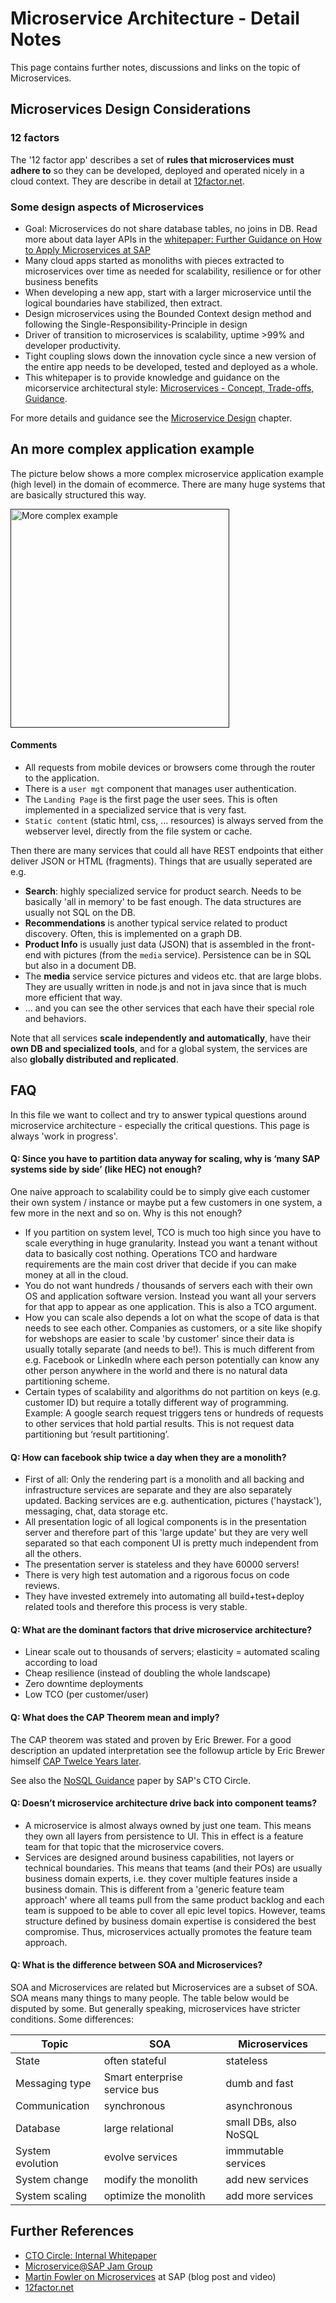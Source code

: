 # Microservice Architecture - Detail Notes

This page contains further notes, discussions and links on the topic of Microservices.


## Microservices Design Considerations

### 12 factors

The '12 factor app' describes a set of **rules that microservices must adhere to** so they can be developed, deployed and operated nicely in a cloud context. They are describe in detail at [12factor.net](http://12factor.net).

### Some design aspects of Microservices

* Goal: Microservices do not share database tables, no joins in DB. Read more about data layer APIs in the [whitepaper: Further Guidance on How to Apply Microservices at SAP](https://documents.wdf.sap.corp/share/proxy/alfresco/api/node/content/workspace/SpacesStore/2988a5a0-fe35-4112-9ca4-af337c0350ad/Further%20Guidance%20on%20How%20to%20Apply%20Microservices%20at%20SAP.pdf?a=true)
* Many cloud apps started as monoliths with pieces extracted to microservices over time as needed for scalability, resilience or for other business benefits
* When developing a new app, start with a larger microservice until the logical boundaries have stabilized, then extract.
* Design microservices using the Bounded Context design method and following the Single-Responsibility-Principle in design
* Driver of transition to microservices is scalability, uptime >99% and developer productivity.
* Tight coupling slows down the innovation cycle since a new version of the entire app needs to be developed, tested and deployed as a whole.
* This whitepaper is to provide knowledge and guidance on the micorservice architectural style: [Microservices - Concept, Trade-offs, Guidance](https://documents.wdf.sap.corp/share/proxy/alfresco//api/node/content/workspace/SpacesStore/8d453f64-655d-4a88-8925-24ed16845aa0/Microservices%20CTO%20Circle%20final.pdf).

For more details and guidance see the [Microservice Design](../MicroserviceDesign/readme.md) chapter. 


## An more complex application example 

The picture below shows a more complex microservice application example (high level) in the domain of ecommerce. There are many huge systems that are basically structured this way. 

[<img src="https://github.wdf.sap.corp/cc-java-dev/cc-coursematerial/blob/master/MicroServiceArchitecture/images/MSLargeExample.png" height="350" alt="More complex example"/>]()

#### Comments
- All requests from mobile devices or browsers come through the router to the application.
- There is a `user mgt` component that manages user authentication.
- The `Landing Page` is the first page the user sees. This is often implemented in a specialized service that is very fast.
- `Static content` (static html, css, ... resources) is always served from the webserver level, directly from the file system or cache. 

Then there are many services that could all have REST endpoints that either deliver JSON or HTML (fragments). Things that are usually seperated are e.g.
- **Search**: highly specialized service for product search. Needs to be basically 'all in memory' to be fast enough. The data structures are usually not SQL on the DB.
- **Recommendations** is another typical service related to product discovery. Often, this is implemented on a graph DB.
- **Product Info** is usually just data (JSON) that is assembled in the front-end with pictures (from the `media` service). Persistence can be in SQL but also in a document DB.
- The **media** service service pictures and videos etc. that are large blobs. They are usually written in node.js and not in java since that is much more efficient that way. 
- ... and you can see the other services that each have their special role and behaviors.

Note that all services **scale independently and automatically**, have their **own DB and specialized tools**, and for a global system, the services are also **globally distributed and replicated**. 


## FAQ

In this file we want to collect and try to answer typical questions around microservice architecture -
especially the critical questions. This page is always 'work in progress'.

#### Q: Since you have to partition data anyway for scaling, why is ‘many SAP systems side by side’ (like HEC) not enough?

One naive approach to scalability could be to simply give each customer their own system / instance or maybe put a few customers in one system, a few more in the next and so on. Why is this not enough?
* If you partition on system level, TCO is much too high since you have to scale everything in huge granularity. Instead you want a tenant without data to basically cost nothing. Operations TCO and hardware requirements are the main cost driver that decide if you can make money at all in the cloud.
* You do not want hundreds / thousands of servers each with their own OS and application software version. Instead you want all your servers for that app to appear as one application. This is also a TCO argument.
* How you can scale also depends a lot on what the scope of data is that needs to see each other. Companies as customers, or a site like shopify for webshops are easier to scale 'by customer' since their data is usually totally separate (and needs to be!). This is much different from e.g. Facebook or LinkedIn where each person potentially can know any other person anywhere in the world and there is no natural data partitioning scheme.
* Certain types of scalability and algorithms do not partition on keys (e.g. customer ID) but require a totally different way of programming. Example: A google search request triggers tens or hundreds of requests to other services that hold partial results. This is not request data partitioning but ‘result partitioning’.


#### Q: How can facebook ship twice a day when they are a monolith?
* First of all: Only the rendering part is a monolith and all backing and infrastructure services are separate and they are also separately updated. Backing services are e.g. authentication, pictures ('haystack'), messaging, chat, data storage etc.
* All presentation logic of all logical components is in the presentation server and therefore part of this 'large update' but they are very well separated so that each component UI is pretty much independent from all the others.
* The presentation server is stateless and they have 60000 servers!
* There is very high test automation and a rigorous focus on code reviews.
* They have invested extremely into automating all build+test+deploy related tools and therefore this process is very stable.

#### Q: What are the dominant factors that drive microservice architecture?

* Linear scale out to thousands of servers; elasticity = automated scaling according to load
* Cheap resilience (instead of doubling the whole landscape)
* Zero downtime deployments
* Low TCO (per customer/user)

#### Q: What does the CAP Theorem mean and imply?

The CAP theorem was stated and proven by Eric Brewer. For a good description an updated interpretation see the followup article by Eric Brewer himself [CAP Twelce Years later](https://www.infoq.com/articles/cap-twelve-years-later-how-the-rules-have-changed).

See also the [NoSQL Guidance](https://documents.wdf.sap.corp/share/proxy/alfresco/api/node/content/workspace/SpacesStore/4fae26ec-b6b8-4ff0-8b81-742f597b73a6/CTO%20Circle%20-%20NoSQL%20Guidance%20-%20final.pdf?a=true) paper by SAP's CTO Circle. 


#### Q: Doesn’t microservice architecture drive back into component teams?

* A microservice is almost always owned by just one team. This means they own all layers from persistence to UI. This in effect is a feature team for that topic that the microservice covers.
* Services are designed around business capabilities, not layers or technical boundaries. This means that teams (and their POs) are usually business domain experts, i.e. they cover multiple features inside a business domain. This is different from a 'generic feature team approach' where all teams pull from the same product backlog and each team is suppoed to be able to cover all epic level topics. However, teams structure defined by business domain expertise is considered the best compromise.
Thus, microservices actually promotes the feature team approach.


#### Q: What is the difference between SOA and Microservices?

SOA and Microservices are related but Microservices are a subset of SOA. SOA means many things to many people. The table below would be disputed by some. But generally speaking, microservices have stricter conditions. Some differences:

Topic | SOA | Microservices
----------- |  ---------- | ------------------
State  | often stateful |  stateless
Messaging type  | Smart enterprise service bus  |  dumb and fast
Communication  | synchronous  |  asynchronous
Database  | large relational | small DBs, also NoSQL
System evolution  | evolve services |  immmutable services
System change  | modify the monolith  |  add new services
System scaling  | optimize the monolith |  add more services


## Further References
- [CTO Circle: Internal Whitepaper](https://jam4.sapjam.com/wiki/show/eBIJTH4EwfD15ymE2nv2pG) 
- [Microservice@SAP Jam Group](https://jam4.sapjam.com/groups/w12lqZCV3pTdERnuIUMcBO/overview_page/136843)
- [Martin Fowler on Microservices](https://jam4.sapjam.com/blogs/show/spPIuI94GYS4rtjCPWttrq) at SAP (blog post and video)
- [12factor.net](http://12factor.net)
